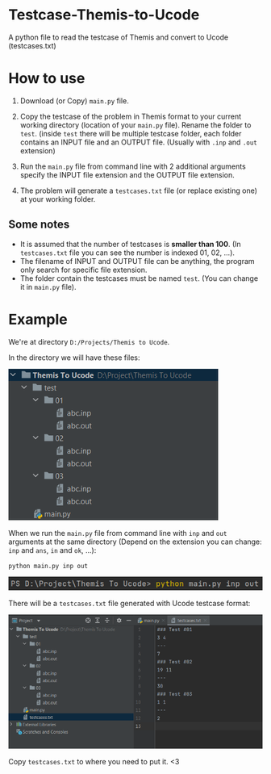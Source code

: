 # Testcase-Themis-to-Ucode

A python file to read the testcase of Themis and convert to Ucode (testcases.txt)

# How to use

1. Download (or Copy) ``main.py`` file.

2. Copy the testcase of the problem in Themis format to your current working directory (location of your ``main.py`` file). Rename the folder to ``test``. 
(inside ``test`` there will be multiple testcase folder, each folder contains an INPUT file and an OUTPUT file. (Usually with ``.inp`` and ``.out`` extension)

3. Run the ``main.py`` file from command line with 2 additional arguments specify the INPUT file extension and the OUTPUT file extension. 

4. The problem will generate a ``testcases.txt`` file (or replace existing one) at your working folder.

## Some notes

* It is assumed that the number of testcases is **smaller than 100**. (In ``testcases.txt`` file you can see the number is indexed 01, 02, ...).
* The filename of INPUT and OUTPUT file can be anything, the program only search for specific file extension. 
* The folder contain the testcases must be named ``test``. (You can change it in ``main.py`` file).

# Example

We're at directory ``D:/Projects/Themis to Ucode``.

In the directory we will have these files:

![](./example_pics/exam1.png)

When we run the ``main.py`` file from command line with ``inp`` and ``out`` arguments at the same directory 
(Depend on the extension you can change: ``inp`` and ``ans``, ``in`` and ``ok``, ...):

```
python main.py inp out
```
![](./example_pics/exam2.png)

There will be a ``testcases.txt`` file generated with Ucode testcase format:

![](./example_pics/exam3.png)

Copy ``testcases.txt`` to where you need to put it. <3
